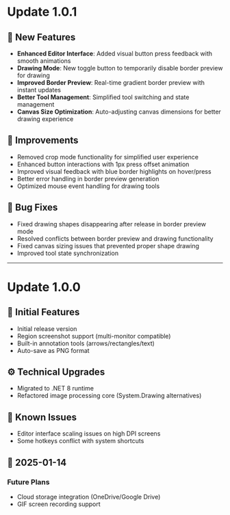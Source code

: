 # Update 1.0.1

## 🎨 New Features
- **Enhanced Editor Interface**: Added visual button press feedback with smooth animations
- **Drawing Mode**: New toggle button to temporarily disable border preview for drawing
- **Improved Border Preview**: Real-time gradient border preview with instant updates
- **Better Tool Management**: Simplified tool switching and state management
- **Canvas Size Optimization**: Auto-adjusting canvas dimensions for better drawing experience

## 🔧 Improvements
- Removed crop mode functionality for simplified user experience
- Enhanced button interactions with 1px press offset animation
- Improved visual feedback with blue border highlights on hover/press
- Better error handling in border preview generation
- Optimized mouse event handling for drawing tools

## 🐛 Bug Fixes
- Fixed drawing shapes disappearing after release in border preview mode
- Resolved conflicts between border preview and drawing functionality
- Fixed canvas sizing issues that prevented proper shape drawing
- Improved tool state synchronization

---

# Update 1.0.0

## 🚀 Initial Features
- Initial release version
- Region screenshot support (multi-monitor compatible)
- Built-in annotation tools (arrows/rectangles/text)
- Auto-save as PNG format

## ⚙️ Technical Upgrades
- Migrated to .NET 8 runtime
- Refactored image processing core (System.Drawing alternatives)

## 🐛 Known Issues
- Editor interface scaling issues on high DPI screens
- Some hotkeys conflict with system shortcuts

## 📅 2025-01-14
### Future Plans
- Cloud storage integration (OneDrive/Google Drive)
- GIF screen recording support